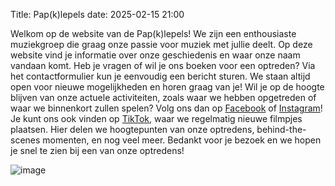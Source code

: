 Title: Pap(k)lepels
date: 2025-02-15 21:00

Welkom op de website van de Pap(k)lepels!
We zijn een enthousiaste muziekgroep die graag onze passie voor muziek met jullie deelt. Op deze website vind je informatie over onze geschiedenis en waar onze naam vandaan komt.
Heb je vragen of wil je ons boeken voor een optreden? Via het contactformulier kun je eenvoudig een bericht sturen. We staan altijd open voor nieuwe mogelijkheden en horen graag van je!
Wil je op de hoogte blijven van onze actuele activiteiten, zoals waar we hebben opgetreden of waar we binnenkort zullen spelen? Volg ons dan op [Facebook](https://www.facebook.com/papklepels/
) of [Instagram](https://www.instagram.com/papklepels/)! Je kunt ons ook vinden op [TikTok](https://www.tiktok.com/@papklepels), waar we regelmatig nieuwe filmpjes plaatsen. Hier delen we hoogtepunten van onze optredens, behind-the-scenes momenten, en nog veel meer.
Bedankt voor je bezoek en we hopen je snel te zien bij een van onze optredens!

![image](https://github.com/user-attachments/assets/8e87620a-cf80-4882-8cd1-571b3e74187c)
